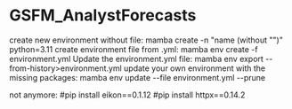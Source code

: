 # GSFM_AnalystForecasts


create new environment without file: mamba create -n "name (without "")" python=3.11
create environment file from .yml: mamba env create -f environment.yml
Update the environment.yml file: mamba env export --from-history>environment.yml
update your own environment with the missing packages: mamba env update --file environment.yml --prune



not anymore:
#pip install eikon==0.1.12
#pip install httpx==0.14.2